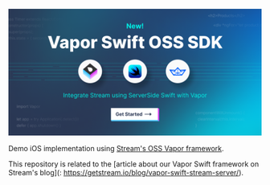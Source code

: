 <p align="center">
  <img src=".assets/VaporSwift-Github-1280x640px.png"/>
</p>

Demo iOS implementation using [Stream's OSS Vapor framework](https://github.com/GetStream/stream-chat-vapor-swift).

This repository is related to the [article about our Vapor Swift framework on Stream's blog](: https://getstream.io/blog/vapor-swift-stream-server/).